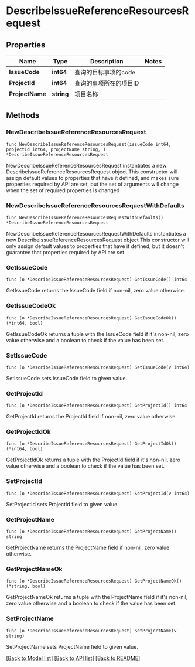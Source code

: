 # DescribeIssueReferenceResourcesRequest

## Properties

Name | Type | Description | Notes
------------ | ------------- | ------------- | -------------
**IssueCode** | **int64** | 查询的目标事项的code | 
**ProjectId** | **int64** | 查询的事项所在的项目ID | 
**ProjectName** | **string** | 项目名称 | 

## Methods

### NewDescribeIssueReferenceResourcesRequest

`func NewDescribeIssueReferenceResourcesRequest(issueCode int64, projectId int64, projectName string, ) *DescribeIssueReferenceResourcesRequest`

NewDescribeIssueReferenceResourcesRequest instantiates a new DescribeIssueReferenceResourcesRequest object
This constructor will assign default values to properties that have it defined,
and makes sure properties required by API are set, but the set of arguments
will change when the set of required properties is changed

### NewDescribeIssueReferenceResourcesRequestWithDefaults

`func NewDescribeIssueReferenceResourcesRequestWithDefaults() *DescribeIssueReferenceResourcesRequest`

NewDescribeIssueReferenceResourcesRequestWithDefaults instantiates a new DescribeIssueReferenceResourcesRequest object
This constructor will only assign default values to properties that have it defined,
but it doesn't guarantee that properties required by API are set

### GetIssueCode

`func (o *DescribeIssueReferenceResourcesRequest) GetIssueCode() int64`

GetIssueCode returns the IssueCode field if non-nil, zero value otherwise.

### GetIssueCodeOk

`func (o *DescribeIssueReferenceResourcesRequest) GetIssueCodeOk() (*int64, bool)`

GetIssueCodeOk returns a tuple with the IssueCode field if it's non-nil, zero value otherwise
and a boolean to check if the value has been set.

### SetIssueCode

`func (o *DescribeIssueReferenceResourcesRequest) SetIssueCode(v int64)`

SetIssueCode sets IssueCode field to given value.


### GetProjectId

`func (o *DescribeIssueReferenceResourcesRequest) GetProjectId() int64`

GetProjectId returns the ProjectId field if non-nil, zero value otherwise.

### GetProjectIdOk

`func (o *DescribeIssueReferenceResourcesRequest) GetProjectIdOk() (*int64, bool)`

GetProjectIdOk returns a tuple with the ProjectId field if it's non-nil, zero value otherwise
and a boolean to check if the value has been set.

### SetProjectId

`func (o *DescribeIssueReferenceResourcesRequest) SetProjectId(v int64)`

SetProjectId sets ProjectId field to given value.


### GetProjectName

`func (o *DescribeIssueReferenceResourcesRequest) GetProjectName() string`

GetProjectName returns the ProjectName field if non-nil, zero value otherwise.

### GetProjectNameOk

`func (o *DescribeIssueReferenceResourcesRequest) GetProjectNameOk() (*string, bool)`

GetProjectNameOk returns a tuple with the ProjectName field if it's non-nil, zero value otherwise
and a boolean to check if the value has been set.

### SetProjectName

`func (o *DescribeIssueReferenceResourcesRequest) SetProjectName(v string)`

SetProjectName sets ProjectName field to given value.



[[Back to Model list]](../README.md#documentation-for-models) [[Back to API list]](../README.md#documentation-for-api-endpoints) [[Back to README]](../README.md)


